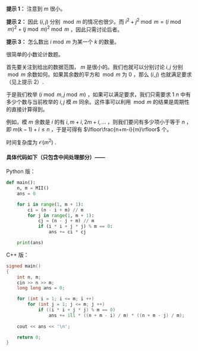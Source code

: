 **提示 1：** 注意到 $m$ 很小。

**提示 2：** 因此 $(i, j)$ 分别 $\bmod m$ 的情况也很少。而 $i^2+j^2\bmod m=(i\bmod m)^2+(j\bmod m)^2\bmod m$ ，因此只需讨论后者。

**提示 3：** 怎么数出 $i\bmod m$ 为某一个 $k$ 的数量。

很简单的小数论计数题。

首先要关注到给出的数据范围， $m$ 是很小的。我们也就可以分别讨论 $i,j$ 分别 $\bmod m$ 余数如何。如果其余数的平方和 $\bmod m$ 为 $0$ ，那么 $(i,j)$ 也就满足要求（见上提示 2）.

于是我们枚举 $(i\bmod m, j\bmod m)$ ，如果可以满足要求，我们只需要求 $1~n$ 中有多少个数与当前枚举的 $i,j$ 模 $m$ 同余。这件事可以利用 $\bmod m$ 的结果是周期性的直接计算得到。

例如，模 $m$ 余数是 $i$ 的有 $i, m+i, 2m+i,\dots$ ，则我们要问有多少项小于等于 $n$ ，即 $m(k-1)+i\leq n$ ，于是可得有 $\lfloor\frac{n+m-i}{m}\rfloor$ 个。

时间复杂度为 $\mathcal{O}(m^2)$ .

#### 具体代码如下（只包含中间处理部分）——

Python 版：

```Python []
def main():
    n, m = MII()
    ans = 0

    for i in range(1, m + 1):
        ci = (n - i + m) // m
        for j in range(1, m + 1):
            cj = (n - j + m) // m
            if (i * i + j * j) % m == 0:
                ans += ci * cj

    print(ans)
```

C++ 版：

```cpp []
signed main()
{
    int n, m;
    cin >> n >> m;
    long long ans = 0;

    for (int i = 1; i <= m; i ++)
        for (int j = 1; j <= m; j ++)
            if ((i * i + j * j) % m == 0)
                ans += 1ll * ((n + m - i) / m) * ((n + m - j) / m);
    
    cout << ans << '\n';

    return 0;
}
```